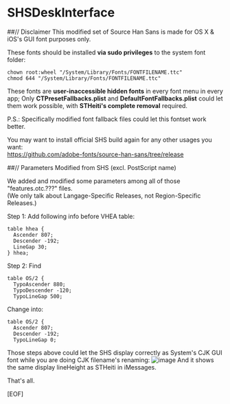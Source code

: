 SHSDeskInterface
================
##// Disclaimer
This modified set of Source Han Sans is made for OS X &amp; iOS's GUI font purposes only.

These fonts should be installed **via sudo privileges** to the system font folder:
<pre><code>chown root:wheel "/System/Library/Fonts/FONTFILENAME.ttc"
chmod 644 "/System/Library/Fonts/FONTFILENAME.ttc"</code></pre>

These fonts are **user-inaccessible hidden fonts** in every font menu in every app; Only **CTPresetFallbacks.plist** and **DefaultFontFallbacks.plist** could let them work possible, with **STHeiti's complete removal** required.

P.S.: Specifically modified font fallback files could let this fontset work better.

You may want to install official SHS build again for any other usages you want:<br>
https://github.com/adobe-fonts/source-han-sans/tree/release

##// Parameters Modified from SHS (excl. PostScript name)

We added and modified some parameters among all of those "features.otc.???" files.<br>
(We only talk about Langage-Specific Releases, not Region-Specific Releases.)

Step 1: Add following info before VHEA table:
<pre><code>table hhea {
  Ascender 807;
  Descender -192;
  LineGap 30;
} hhea;</code></pre>
Step 2: Find 
<pre><code>table OS/2 {
  TypoAscender 880;
  TypoDescender -120;
  TypoLineGap 500;</code></pre>
Change into:
<pre><code>table OS/2 {
  Ascender 807;
  Descender -192;
  TypoLineGap 0;</code></pre>

Those steps above could let the SHS display correctly as System's CJK GUI font while you are doing CJK filename's renaming:
![image](https://cloud.githubusercontent.com/assets/3164826/4935104/89d617d0-65a8-11e4-9c3b-8a220cc09ef4.png)
And it shows the same display lineHeight as STHeiti in iMessages.

That's all.

[EOF]